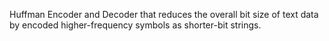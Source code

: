 Huffman Encoder and Decoder that reduces the overall bit size of text data by encoded higher-frequency symbols as shorter-bit strings.
